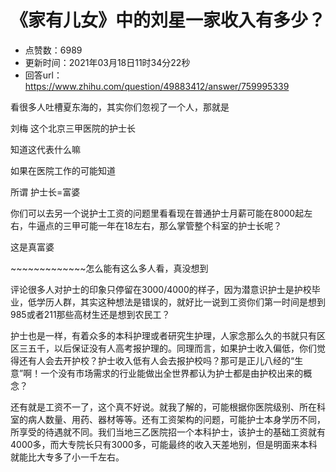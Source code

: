 # 《家有儿女》中的刘星一家收入有多少？
- 点赞数：6989
- 更新时间：2021年03月18日11时34分22秒
- 回答url：https://www.zhihu.com/question/49883412/answer/759995339
<body>
 <p data-pid="Q5-8wJ1h">看很多人吐槽夏东海的，其实你们忽视了一个人，那就是</p>
 <p data-pid="j20x-Lz0">刘梅 这个北京三甲医院的护士长</p>
 <p data-pid="yJ_6_qQW">知道这代表什么嘛</p>
 <p data-pid="hjClIwDb">如果在医院工作的可能知道</p>
 <p data-pid="WS2TMokb">所谓 护士长=富婆</p>
 <p data-pid="BphdNOio">你们可以去另一个说护士工资的问题里看看现在普通护士月薪可能在8000起左右，牛逼点的三甲可能一年在18左右，那么掌管整个科室的护士长呢？</p>
 <p data-pid="yIYx8cGI">这是真富婆</p>
 <p data-pid="N8sbLwUo">~~~~~~~~~~~~~怎么能有这么多人看，真没想到</p>
 <p data-pid="L4mWayUz">评论很多人对护士的印象只停留在3000/4000的样子，因为潜意识护士是护校毕业，低学历人群，其实这种想法是错误的，就好比一说到工资你们第一时间是想到985或者211那些高材生还是想到农民工？</p>
 <p data-pid="R2AgxB4v">护士也是一样，有着众多的本科护理或者研究生护理，人家念那么久的书就只有区区三五千，以后保证没有人高考报护理的。同理而言，如果护士收入偏低，你们觉得还有人会去开护校？护士收入低有人会去报护校吗？那可是正儿八经的“生意”啊！一个没有市场需求的行业能做出全世界都认为护士都是由护校出来的概念？</p>
 <p data-pid="2vFjRE1_">还有就是工资不一了，这个真不好说。就我了解的，可能根据你医院级别、所在科室的病人数量、用药、器材等等。还有工资架构的问题，可能护士本身学历不同，所享受的待遇就不同。我们当地三乙医院招一个本科护士，该护士的基础工资就有4000多，而大专院长只有3000多，可能最终的收入天差地别，但是明面来本科就能比大专多了小一千左右。</p>
 <p></p>
</body>